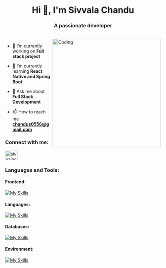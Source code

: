 <h1 align="center">Hi 👋, I'm Sivvala Chandu</h1>
<h3 align="center">A passionate developer</h3>
<br/>
<img align="right" alt="Coding" width="350" src="https://camo.githubusercontent.com/88adc7c88c9d3dba7479020846ed35d13410e3707c7f149e1c6140cc6beaef9a/68747470733a2f2f70687973696373677572756b756c2e66696c65732e776f726470726573732e636f6d2f323031392f30322f6368617261637465722d312e676966">

- 🔭 I’m currently working on **Full stack project**

- 🌱 I’m currently learning **React Native and Spring Boot**

- 💬 Ask me about **Full Stack Development**

- 📫 How to reach me **chandus0556@gmail.com**

<h3 align="left">Connect with me:</h3>
<p align="left">
<a href="https://linkedin.com/in/sivvalachandu" target="blank"><img align="center" src="https://raw.githubusercontent.com/rahuldkjain/github-profile-readme-generator/master/src/images/icons/Social/linked-in-alt.svg" alt="sivvalachandu" height="30" width="40" /></a>
</p>

<h3 align="left">Languages and Tools:</h3>
<h4>Frontend:</h4>

[![My Skills](https://skillicons.dev/icons?i=html,css,tailwind,react)](https://skillicons.dev)
<br />
<h4>Languages:</h4>

[![My Skills](https://skillicons.dev/icons?i=java,spring,js,ts,py)](https://skillicons.dev)
<br />
<h4>Databases:</h4>

[![My Skills](https://skillicons.dev/icons?i=mysql,mongodb)](https://skillicons.dev)
<br />
<h4>Environment:</h4>

[![My Skills](https://skillicons.dev/icons?i=linux)](https://skillicons.dev)

